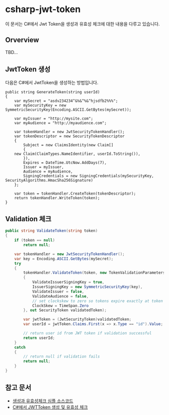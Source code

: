 # csharp-jwt-token
이 문서는 C#에서 Jwt Token을 생성과 유효성 체크에 대한 내용을 다루고 있습니다.

## Orverview

TBD...
## JwtToken 생성
다음은 C#에서 JwtToken을 생성하는 방법입니다.
```chsarp
public string GenerateToken(string userId)
{
    var mySecret = "asdv234234^&%&^%&^hjsdfb2%%%";
    var mySecurityKey = new SymmetricSecurityKey(Encoding.ASCII.GetBytes(mySecret));

    var myIssuer = "http://mysite.com";
    var myAudience = "http://myaudience.com";

    var tokenHandler = new JwtSecurityTokenHandler();
    var tokenDescriptor = new SecurityTokenDescriptor
    {
        Subject = new ClaimsIdentity(new Claim[]
        {
    new Claim(ClaimTypes.NameIdentifier, userId.ToString()),
        }),
        Expires = DateTime.UtcNow.AddDays(7),
        Issuer = myIssuer,
        Audience = myAudience,
        SigningCredentials = new SigningCredentials(mySecurityKey, SecurityAlgorithms.HmacSha256Signature)
    };

    var token = tokenHandler.CreateToken(tokenDescriptor);
    return tokenHandler.WriteToken(token);
}
```

## Validation 체크
```csharp
public string ValidateToken(string token)
{
    if (token == null)
        return null;

    var tokenHandler = new JwtSecurityTokenHandler();
    var key = Encoding.ASCII.GetBytes(mySecret);
    try
    {
        tokenHandler.ValidateToken(token, new TokenValidationParameters
        {
            ValidateIssuerSigningKey = true,
            IssuerSigningKey = new SymmetricSecurityKey(key),
            ValidateIssuer = false,
            ValidateAudience = false,
            // set clockskew to zero so tokens expire exactly at token expiration time (instead of 5 minutes later)
            ClockSkew = TimeSpan.Zero
        }, out SecurityToken validatedToken);

        var jwtToken = (JwtSecurityToken)validatedToken;
        var userId = jwtToken.Claims.First(x => x.Type == "id").Value;

        // return user id from JWT token if validation successful
        return userId;
    }
    catch
    {
        // return null if validation fails
        return null;
    }
}
```

## 참고 문서
- [생성과 유효성체크 심플 소스코드](https://jasonwatmore.com/post/2021/06/02/net-5-create-and-validate-jwt-tokens-use-custom-jwt-middleware)
- [C#에서 JWTToken 생성 및 유효성 체크](https://www.c-sharpcorner.com/article/jwt-validation-and-authorization-in-net-5-0/)
